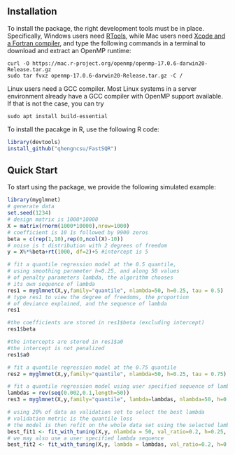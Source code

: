 ## Installation
To install the package, the right development tools must be in place. Specifically,
Windows users need [RTools](https://cran.r-project.org/bin/windows/Rtools/), while
Mac users need [Xcode and a Fortran compiler](https://cran.r-project.org/bin/macosx/tools/), 
and type the following commands in a terminal to download and extract an OpenMP runtime:
```
curl -O https://mac.r-project.org/openmp/openmp-17.0.6-darwin20-Release.tar.gz
sudo tar fvxz openmp-17.0.6-darwin20-Release.tar.gz -C /
```
Linux users need a GCC compiler. Most Linux systems in a server environment already have 
a GCC compiler with OpenMP support available. If that is not the case, you can try
```
sudo apt install build-essential
```
To install the pacakge in R, use the following R code:
```R
library(devtools)
install_github("qhengncsu/FastSQR")
```

## Quick Start
To start using the package, we provide the following simulated example:
```R
library(myglmnet)
# generate data
set.seed(1234)
# design matrix is 1000*10000
X = matrix(rnorm(1000*10000),nrow=1000)
# coefficient is 10 1s followed by 9900 zeros
beta = c(rep(1,10),rep(0,ncol(X)-10))
# noise is t distribution with 2 degrees of freedom
y = X%*%beta+rt(1000, df=2)+5 #intercept is 5

# fit a quantile regression model at the 0.5 quantile,
# using smoothing parameter h=0.25, and along 50 values
# of penalty parameters lambda, the algorithm chooses
# its own sequence of lambda
res1 = myglmnet(X,y,family="quantile", nlambda=50, h=0.25, tau = 0.5)
# type res1 to view the degree of freedoms, the proportion
# of deviance explained, and the sequence of lambda
res1

#the coefficients are stored in res1$beta (excluding intercept)
res1$beta

#the intercepts are stored in res1$a0
#the intercept is not penalized
res1$a0

# fit a quantile regression model at the 0.75 quantile
res2 = myglmnet(X,y,family="quantile", nlambda=50, h=0.25, tau = 0.75)

# fit a quantile regression model using user specified sequence of lambda
lambdas = rev(seq(0.002,0.1,length=50))
res3 = myglmnet(X,y,family="quantile", lambda=lambdas, nlambda=50, h=0.25, tau = 0.5)

# using 20% of data as validation set to select the best lambda
# validation metric is the quantile loss 
# the model is then refit on the whole data set using the selected lambda
best_fit1 <- fit_with_tuning(X,y, nlambda = 50, val_ratio=0.2, h=0.25, tau=0.5)
# we may also use a user specified lambda sequence
best_fit2 <- fit_with_tuning(X,y, lambda = lambdas, val_ratio=0.2, h=0.25, tau=0.5)
```
